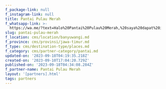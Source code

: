 ```yaml
---
f_package-link: null
f_instagram-link: null
title: Pantai Pulau Merah
f_whatsapp-link: >-
  https://wa.me/?text=Halo%20Pantai%20Pulau%20Merah,%20saya%20dapat%20info%20dari%20@loocale.id%20dan%20punya%20pertanyaan
slug: pantai-pulau-merah
f_location: cms/location/banyuwangi.md
f_province: cms/provinsi/jawa-timur.md
f_type: cms/destination-type/places.md
f_category: cms/partner-category/pantai.md
updated-on: '2023-09-18T04:19:35.218Z'
created-on: '2023-09-10T17:04:20.729Z'
published-on: '2023-09-18T04:34:08.284Z'
f_partner-name: Pantai Pulau Merah
layout: '[partners].html'
tags: partners
---
```



